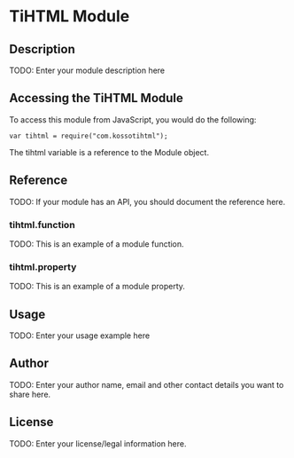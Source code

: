 # TiHTML Module

## Description

TODO: Enter your module description here

## Accessing the TiHTML Module

To access this module from JavaScript, you would do the following:

    var tihtml = require("com.kossotihtml");

The tihtml variable is a reference to the Module object.

## Reference

TODO: If your module has an API, you should document
the reference here.

### tihtml.function

TODO: This is an example of a module function.

### tihtml.property

TODO: This is an example of a module property.

## Usage

TODO: Enter your usage example here

## Author

TODO: Enter your author name, email and other contact
details you want to share here.

## License

TODO: Enter your license/legal information here.
